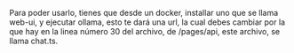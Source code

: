 Para poder usarlo, tienes que desde un docker, installar uno que se llama web-ui, y ejecutar ollama, esto te dará una url, la cual debes cambiar por la que hay en la linea número 30 del archivo, de /pages/api, este archivo, se llama chat.ts.

